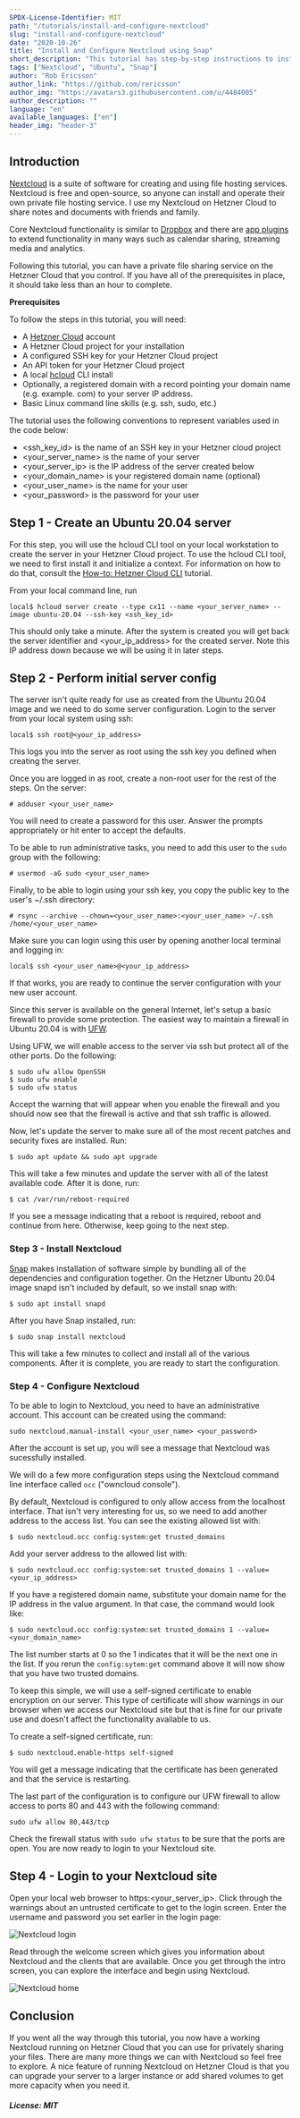 ```yaml
---
SPDX-License-Identifier: MIT
path: "/tutorials/install-and-configure-nextcloud"
slug: "install-and-configure-nextcloud"
date: "2020-10-26"
title: "Install and Configure Nextcloud using Snap"
short_description: "This tutorial has step-by-step instructions to install and configure Nextcloud using Snap in the Hetzner Cloud for filesharing and groupware"
tags: ["Nextcloud", "Ubuntu", "Snap"]
author: "Rob Ericsson"
author_link: "https://github.com/rericsson"
author_img: "https://avatars3.githubusercontent.com/u/4484005"
author_description: ""
language: "en"
available_languages: ["en"]
header_img: "header-3"
---
```


## Introduction

[Nextcloud](https://nextcloud.com/) is a suite of software for creating and using file hosting services. Nextcloud is free and open-source, so anyone can install and operate their own private file hosting service. I use my Nextcloud on Hetzner Cloud to share notes and documents with friends and family.

Core Nextcloud functionality is similar to [Dropbox](https://www.dropbox.com/) and there are [app plugins](https://apps.nextcloud.com/) to extend functionality in many ways such as calendar sharing, streaming media and analytics.

Following this tutorial, you can have a private file sharing service on the Hetzner Cloud that you control. If you have all of the prerequisites in place, it should take less than an hour to complete. 

**Prerequisites**

To follow the steps in this tutorial, you will need:
* A [Hetzner Cloud](https://www.hetzner.com/cloud) account
* A Hetzner Cloud project for your installation
* A configured SSH key for your Hetzner Cloud project
* An API token for your Hetzner Cloud project
* A local [hcloud](https://github.com/hetznercloud/cli) CLI install
* Optionally, a registered domain with a record pointing your domain name (e.g. example.  com) to your server IP address.
* Basic Linux command line skills (e.g. ssh, sudo, etc.)

The tutorial uses the following conventions to represent variables used in the code below:
* <ssh_key_id> is the name of an SSH key in your Hetzner cloud project
* <your_server_name> is the name of your server
* <your_server_ip> is the IP address of the server created below
* <your_domain_name> is your registered domain name (optional)
* <your_user_name> is the name for your user
* <your_password> is the password for your user

## Step 1 - Create an Ubuntu 20.04 server

For this step, you will use the hcloud CLI tool on your local workstation to create the server in your Hetzner Cloud project. To use the hcloud CLI tool, we need to first install it and initialize a context. For information on how to do that, consult the [How-to: Hetzner Cloud CLI](https://community.hetzner.com/tutorials/howto-hcloud-cli) tutorial. 

From your local command line, run
```
local$ hcloud server create --type cx11 --name <your_server_name> --image ubuntu-20.04 --ssh-key <ssh_key_id> 
```

This should only take a minute. After the system is created you will get back the server identifier and <your_ip_address> for the created server. Note this IP address down because we will be using it in later steps.

## Step 2 - Perform initial server config

The server isn't quite ready for use as created from the Ubuntu 20.04 image and we need to do some server configuration. Login to the server from your local system using ssh:

```
local$ ssh root@<your_ip_address>
```

This logs you into the server as root using the ssh key you defined when creating the server.

Once you are logged in as root, create a non-root user for the rest of the steps. On the server:

```
# adduser <your_user_name>
```
You will need to create a password for this user. Answer the prompts appropriately or hit enter to accept the defaults. 

To be able to run administrative tasks, you need to add this user to the `sudo` group with the following:
```
# usermod -aG sudo <your_user_name>
```

Finally, to be able to login using your ssh key, you copy the public key to the user's ~/.ssh directory:
```
# rsync --archive --chown=<your_user_name>:<your_user_name> ~/.ssh /home/<your_user_name>
```
Make sure you can login using this user by opening another local terminal and logging in:

```
local$ ssh <your_user_name>@<your_ip_address>
```

If that works, you are ready to continue the server configuration with your new user account. 

Since this server is available on the general Internet, let's setup a basic firewall to provide some protection. The easiest way to maintain a firewall in Ubuntu 20.04 is with [UFW](https://wiki.ubuntu.com/UncomplicatedFirewall). 

Using UFW, we will enable access to the server via ssh but protect all of the other ports. Do the following:

```
$ sudo ufw allow OpenSSH
$ sudo ufw enable
$ sudo ufw status
```

Accept the warning that will appear when you enable the firewall and you should now see that the firewall is active and that ssh traffic is allowed. 

Now, let's update the server to make sure all of the most recent patches and security fixes are installed. Run:

```
$ sudo apt update && sudo apt upgrade
```

This will take a few minutes and update the server with all of the latest available code. After it is done, run:

```
$ cat /var/run/reboot-required
```

If you see a message indicating that a reboot is required, reboot and continue from here. Otherwise, keep going to the next step. 

### Step 3 - Install Nextcloud

[Snap](https://snapcraft.io/) makes installation of software simple by bundling all of the dependencies and configuration together. On the Hetzner Ubuntu 20.04 image snapd isn't included by default, so we install snap with:

```
$ sudo apt install snapd
```

After you have Snap installed, run:

```
$ sudo snap install nextcloud
```

This will take a few minutes to collect and install all of the various components. After it is complete, you are ready to start the configuration.


### Step 4 - Configure Nextcloud

To be able to login to Nextcloud, you need to have an administrative account. This account can be created using the command:

```
sudo nextcloud.manual-install <your_user_name> <your_password>
```

After the account is set up, you will see a message that Nextcloud was sucessfully installed. 

We will do a few more configuration steps using the Nextcloud command line interface called `occ` ("owncloud console"). 

By default, Nextcloud is configured to only allow access from the localhost interface. That isn't very interesting for us, so we need to add another address to the access list. You can see the existing allowed list with:

```
$ sudo nextcloud.occ config:system:get trusted_domains
```

Add your server address to the allowed list with:

```
$ sudo nextcloud.occ config:system:set trusted_domains 1 --value=<your_ip_address>
```

If you have a registered domain name, substitute your domain name for the IP address in the value argument. In that case, the command would look like:

```
$ sudo nextcloud.occ config:system:set trusted_domains 1 --value=<your_domain_name>
```

The list number starts at 0 so the 1 indicates that it will be the next one in the list. If you rerun the `config:sytem:get` command above it will now show that you have two trusted domains. 

To keep this simple, we will use a self-signed certificate to enable encryption on our server. This type of certificate will show warnings in our browser when we access our Nextcloud site but that is fine for our private use and doesn't affect the functionality available to us. 

To create a self-signed certificate, run:

```
$ sudo nextcloud.enable-https self-signed
```

You will get a message indicating that the certificate has been generated and that the service is restarting. 

The last part of the configuration is to configure our UFW firewall to allow access to ports 80 and 443 with the following command:

```
sudo ufw allow 80,443/tcp
```

Check the firewall status with `sudo ufw status` to be sure that the ports are open. You are now ready to login to your Nextcloud site. 


## Step 4 - Login to your Nextcloud site

Open your local web browser to https:<your_server_ip>. Click through the warnings about an untrusted certificate to get to the login screen. Enter the username and password you set earlier in the login page:

![Nextcloud login](images/nextcloud_login.png)

Read through the welcome screen which gives you information about Nextcloud and the clients that are available. Once you get through the intro screen, you can explore the interface and begin using Nextcloud. 

![Nextcloud home](images/nextcloud_desktop.png)


## Conclusion

If you went all the way through this tutorial, you now have a working Nextcloud running on Hetzner Cloud that you can use for privately sharing your files. There are many more things we can with Nextcloud so feel free to explore. A nice feature of running Nextcloud on Hetzner Cloud is that you can upgrade your server to a larger instance or add shared volumes to get more capacity when you need it.

##### License: MIT

<!--

Contributor's Certificate of Origin

By making a contribution to this project, I certify that:

(a) The contribution was created in whole or in part by me and I have
    the right to submit it under the license indicated in the file; or

(b) The contribution is based upon previous work that, to the best of my
    knowledge, is covered under an appropriate license and I have the
    right under that license to submit that work with modifications,
    whether created in whole or in part by me, under the same license
    (unless I am permitted to submit under a different license), as
    indicated in the file; or

(c) The contribution was provided directly to me by some other person
    who certified (a), (b) or (c) and I have not modified it.

(d) I understand and agree that this project and the contribution are
    public and that a record of the contribution (including all personal
    information I submit with it, including my sign-off) is maintained
    indefinitely and may be redistributed consistent with this project
    or the license(s) involved.

Signed-off-by:  Rob Ericsson rob@l10systems.com

-->
